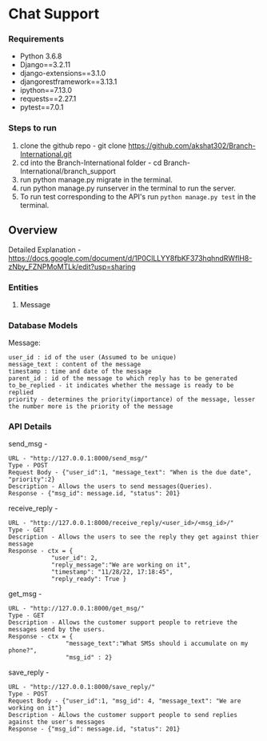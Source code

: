 # Chat Support
### Requirements

- Python 3.6.8
- Django==3.2.11
- django-extensions==3.1.0
- djangorestframework==3.13.1
- ipython==7.13.0
- requests==2.27.1
- pytest==7.0.1


### Steps to run

1. clone the github repo - git clone https://github.com/akshat302/Branch-International.git
2. cd into the Branch-International folder - cd Branch-International/branch_support
3. run python manage.py migrate in the terminal.
4. run python manage.py runserver in the terminal to run the server.
5. To run test corresponding to the API's run `python manage.py test` in the terminal.



## Overview 

Detailed Explanation - https://docs.google.com/document/d/1P0ClLLYY8fbKF373hqhndRWflH8-zNby_FZNPMoMTLk/edit?usp=sharing

### Entities 

1. Message

### Database Models

Message:
	
	user_id : id of the user (Assumed to be unique)
	message_text : content of the message
	timestamp : time and date of the message
	parent_id : id of the message to which reply has to be generated
	to_be_replied - it indicates whether the message is ready to be replied
	priority - determines the priority(importance) of the message, lesser the number more is the priority of the message 
	


### API Details 

send_msg -

    URL - "http://127.0.0.1:8000/send_msg/"
    Type - POST
    Request Body - {"user_id":1, "message_text": "When is the due date", "priority":2}
    Description - Allows the users to send messages(Queries).
    Response - {"msg_id": message.id, "status": 201}




receive_reply - 
    
    URL - "http://127.0.0.1:8000/receive_reply/<user_id>/<msg_id>/"
    Type - GET
    Description - Allows the users to see the reply they get against thier message
    Response - ctx = {
                "user_id": 2,
                "reply_message":"We are working on it",
                "timestamp": "11/28/22, 17:18:45",
                "reply_ready": True }


get_msg - 

    URL - "http://127.0.0.1:8000/get_msg/"
    Type - GET
    Description - Allows the customer support people to retrieve the messages send by the users.
    Response - ctx = {
                    "message_text":"What SMSs should i accumulate on my phone?",
                    "msg_id" : 2}


save_reply - 

    URL - "http://127.0.0.1:8000/save_reply/"
    Type - POST
    Request Body - {"user_id":1, "msg_id": 4, "message_text": "We are working on it"}
    Description - ALlows the customer support people to send replies against the user's messages
    Response - {"msg_id": message.id, "status": 201}
   
